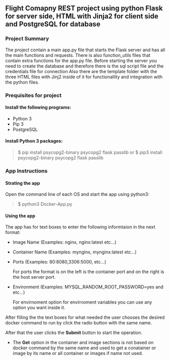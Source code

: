 
## Flight Comapny REST project using python Flask for server side, HTML with Jinja2 for client side and PostgreSQL for database 

### Project Summary
The project contain a main app.py file that starts the Flask server and has all the main functions and requests.
There is also function_utils files that contain extra functions for the app.py file.
Before starting the server you need to create the database and therefore there is the sql script file and the credentials file for connection
Also there are the template folder with the three HTML files with Jinj2 inside of it for functionallity and integration with the python files.

### Prequisites for project

#### Install the following programs:
- Python 3
- Pip 3
- PostgreSQL

#### Install Python 3 packages:
>$ pip install psycopg2-binary psycopg2 flask passlib
or
>$ pip3 install psycopg2-binary psycopg2 flask passlib

### App Instructions
#### Strating the app
Open the command line of each OS and start the app using python3:
>$ python3 Docker-App.py
#### Using the app
The app has for text boxes to enter the following informtaion in the next format:
- Image Name (Examples: nginx, nginx:latest etc...)

- Container Name (Examples: mynginx, mynginx:latest etc...)

- Ports (Examples: 80:8080,3306:5000, etc...)

  For ports the format is on the left is the container port and on the right is the host server port.

- Environment (Examples: MYSQL_RANDOM_ROOT_PASSWORD=yes and etc...)

  For envirnoment option for envirnoment variables you can use any option you want inside it.

After filling the the text boxes for what needed the user chooses the desired docker command to run by click the radio button with the same name.

After that the user clicks the **Submit** button to start the operation.

* The **Get** option in the container and image sections is not based on docker command by the same name and used to get a conatainer or image by its name or all container or images if name not used.
